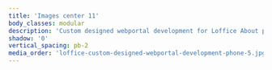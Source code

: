 ```yaml
---
title: 'Images center 11'
body_classes: modular
description: 'Custom designed webportal development for Loffice About page on phone'
shadow: '0'
vertical_spacing: pb-2
media_order: 'loffice-custom-designed-webportal-development-phone-5.jpg,loffice-custom-designed-webportal-development-phone-6.jpg'
---
```


